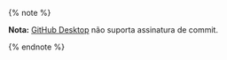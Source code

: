 {% note %}

**Nota:** [GitHub Desktop](https://desktop.github.com/) não suporta assinatura de commit.

{% endnote %}
